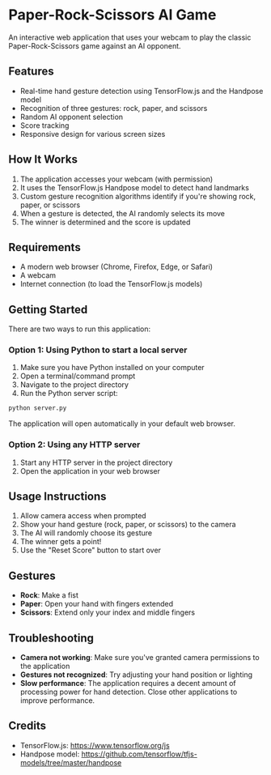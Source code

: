 # Paper-Rock-Scissors AI Game

An interactive web application that uses your webcam to play the classic Paper-Rock-Scissors game against an AI opponent.

## Features

* Real-time hand gesture detection using TensorFlow.js and the Handpose model
* Recognition of three gestures: rock, paper, and scissors
* Random AI opponent selection
* Score tracking
* Responsive design for various screen sizes

## How It Works

1. The application accesses your webcam (with permission)
2. It uses the TensorFlow.js Handpose model to detect hand landmarks
3. Custom gesture recognition algorithms identify if you're showing rock, paper, or scissors
4. When a gesture is detected, the AI randomly selects its move
5. The winner is determined and the score is updated

## Requirements

* A modern web browser (Chrome, Firefox, Edge, or Safari)
* A webcam
* Internet connection (to load the TensorFlow.js models)

## Getting Started

There are two ways to run this application:

### Option 1: Using Python to start a local server

1. Make sure you have Python installed on your computer
2. Open a terminal/command prompt
3. Navigate to the project directory
4. Run the Python server script:

```bash
python server.py
```

The application will open automatically in your default web browser.

### Option 2: Using any HTTP server

1. Start any HTTP server in the project directory
2. Open the application in your web browser

## Usage Instructions

1. Allow camera access when prompted
2. Show your hand gesture (rock, paper, or scissors) to the camera
3. The AI will randomly choose its gesture
4. The winner gets a point!
5. Use the "Reset Score" button to start over

## Gestures

* **Rock**: Make a fist
* **Paper**: Open your hand with fingers extended
* **Scissors**: Extend only your index and middle fingers

## Troubleshooting

* **Camera not working**: Make sure you've granted camera permissions to the application
* **Gestures not recognized**: Try adjusting your hand position or lighting
* **Slow performance**: The application requires a decent amount of processing power for hand detection. Close other applications to improve performance.

## Credits

* TensorFlow.js: https://www.tensorflow.org/js
* Handpose model: https://github.com/tensorflow/tfjs-models/tree/master/handpose